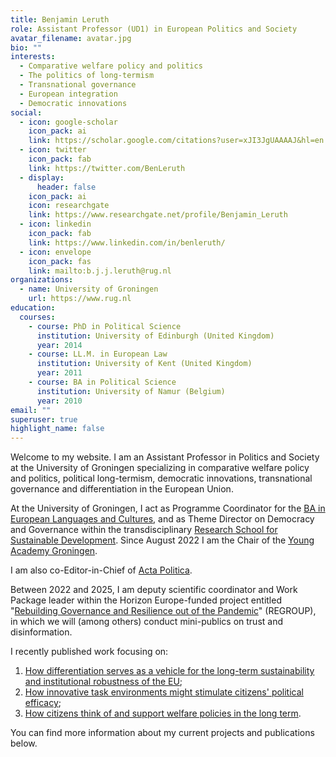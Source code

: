 ```yaml
---
title: Benjamin Leruth
role: Assistant Professor (UD1) in European Politics and Society
avatar_filename: avatar.jpg
bio: ""
interests:
  - Comparative welfare policy and politics
  - The politics of long-termism
  - Transnational governance
  - European integration
  - Democratic innovations
social:
  - icon: google-scholar
    icon_pack: ai
    link: https://scholar.google.com/citations?user=xJI3JgUAAAAJ&hl=en
  - icon: twitter
    icon_pack: fab
    link: https://twitter.com/BenLeruth
  - display:
      header: false
    icon_pack: ai
    icon: researchgate
    link: https://www.researchgate.net/profile/Benjamin_Leruth
  - icon: linkedin
    icon_pack: fab
    link: https://www.linkedin.com/in/benleruth/
  - icon: envelope
    icon_pack: fas
    link: mailto:b.j.j.leruth@rug.nl
organizations:
  - name: University of Groningen
    url: https://www.rug.nl
education:
  courses:
    - course: PhD in Political Science
      institution: University of Edinburgh (United Kingdom)
      year: 2014
    - course: LL.M. in European Law
      institution: University of Kent (United Kingdom)
      year: 2011
    - course: BA in Political Science
      institution: University of Namur (Belgium)
      year: 2010
email: ""
superuser: true
highlight_name: false
---
```

Welcome to my website. I am an Assistant Professor in Politics and Society at the University of Groningen specializing in comparative welfare policy and politics, political long-termism, democratic innovations, transnational governance and differentiation in the European Union. 

At the University of Groningen, I act as Programme Coordinator for the [BA in European Languages and Cultures](https://www.rug.nl/bachelors/european-languages-and-cultures/?lang=en), and as Theme Director on Democracy and Governance within the transdisciplinary [Research School for Sustainable Development](https://www.rug.nl/sustainable-society). Since August 2022 I am the Chair of the [Young Academy Groningen](https://www.rug.nl/research/young-academy/?lang=en). 

I am also co-Editor-in-Chief of [Acta Politica](https://www.palgrave.com/gp/journal/41269).

Between 2022 and 2025, I am deputy scientific coordinator and Work Package leader within the Horizon Europe-funded project entitled "[Rebuilding Governance and Resilience out of the Pandemic](https://regroup-horizon.eu/)" (REGROUP), in which we will (among others) conduct mini-publics on trust and disinformation. 

I recently published work focusing on: 

1. [How differentiation serves as a vehicle for the long-term sustainability and institutional robustness of the EU](https://onlinelibrary.wiley.com/doi/10.1111/jcms.13404); 
2. [How innovative task environments might stimulate citizens' political efficac](https://www.ingentaconnect.com/content/tpp/pap/2020/00000048/00000003/art00001;jsessionid=3ijmtu3d2egbq.x-ic-live-01)[y](https://uia.brage.unit.no/uia-xmlui/bitstream/handle/11250/2686741/Trondal10084.pdf?sequence=1);
3. [How citizens think of and support welfare policies in the long term](https://link.springer.com/book/10.1007/978-3-319-75783-4).

You can find more information about my current projects and publications below.